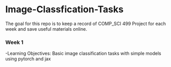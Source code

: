 # Image-Classfication-Tasks

The goal for this repo is to keep a record of COMP_SCI 499 Project for each week and save useful materials online.


### **Week 1**
-Learning Objectives: Basic image classification tasks with simple models using pytorch and jax

